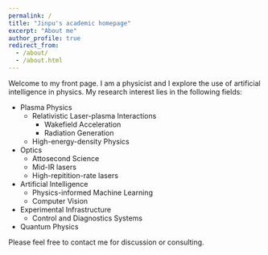 ```yaml
---
permalink: /
title: "Jinpu's academic homepage"
excerpt: "About me"
author_profile: true
redirect_from: 
  - /about/
  - /about.html
---
```


Welcome to my front page. I am a physicist and I explore the use of artificial intelligence in physics. My research interest lies in the following fields:
- Plasma Physics
  - Relativistic Laser-plasma Interactions
    - Wakefield Acceleration
    - Radiation Generation
  - High-energy-density Physics
- Optics
  - Attosecond Science
  - Mid-IR lasers
  - High-repitition-rate lasers
- Artificial Intelligence
  - Physics-informed Machine Learning
  - Computer Vision
- Experimental Infrastructure 
  - Control and Diagnostics Systems
- Quantum Physics

Please feel free to contact me for discussion or consulting.
